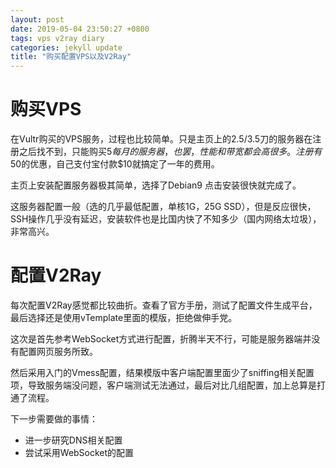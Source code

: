 ```yaml
---
layout: post
date: 2019-05-04 23:50:27 +0800
tags: vps v2ray diary
categories: jekyll update
title: "购买配置VPS以及V2Ray"
---
```


# 购买VPS

  在Vultr购买的VPS服务，过程也比较简单。只是主页上的2.5/3.5刀的服务器在注册之后找不到，只能购买$5每月的服务器，也罢，性能和带宽都会高很多。注册有$50的优惠，自己支付宝付款$10就搞定了一年的费用。

  主页上安装配置服务器极其简单，选择了Debian9 点击安装很快就完成了。

  这服务器配置一般（选的几乎最低配置，单核1G，25G SSD），但是反应很快，SSH操作几乎没有延迟，安装软件也是比国内快了不知多少（国内网络太垃圾），非常高兴。

# 配置V2Ray

  每次配置V2Ray感觉都比较曲折。查看了官方手册，测试了配置文件生成平台，最后选择还是使用vTemplate里面的模版，拒绝做伸手党。

  这次是首先参考WebSocket方式进行配置，折腾半天不行，可能是服务器端并没有配置网页服务所致。

  然后采用入门的Vmess配置，结果模版中客户端配置里面少了sniffing相关配置项，导致服务端没问题，客户端测试无法通过，最后对比几组配置，加上总算是打通了流程。

  下一步需要做的事情：
  - 进一步研究DNS相关配置
  - 尝试采用WebSocket的配置
